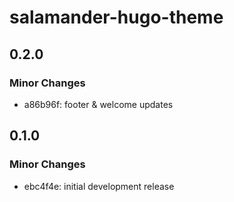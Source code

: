 # salamander-hugo-theme

## 0.2.0

### Minor Changes

- a86b96f: footer & welcome updates

## 0.1.0

### Minor Changes

- ebc4f4e: initial development release
